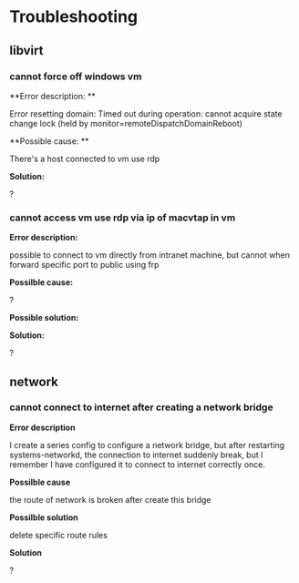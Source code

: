 # Troubleshooting

## libvirt

### cannot force off windows vm 

**Error description: **

Error resetting domain: Timed out during operation: cannot acquire state change lock (held by monitor=remoteDispatchDomainReboot)

**Possible cause: **

There's a host connected to vm use rdp

**Solution:**

?

### cannot access vm use rdp via ip of macvtap in vm

**Error description:**

possible to connect to vm directly from intranet machine, but cannot when forward specific port to public using frp

**Possilble cause:**

?

**Possible solution:**

**Solution:**

?

## network 

### cannot connect to internet after creating a network bridge

**Error description**

I create a series config to configure a network bridge, but after restarting systems-networkd, the connection to internet suddenly break, but I remember I have configured it to connect to internet correctly once.

**Possilble cause**

the route of network is broken after create this bridge

**Possilble solution**

delete specific route rules 

**Solution**

?

